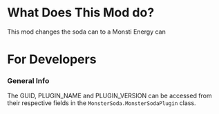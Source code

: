 # What Does This Mod do?

This mod changes the soda can to a Monsti Energy can

# For Developers

### General Info
The GUID, PLUGIN_NAME and PLUGIN_VERSION can be accessed from their respective fields in the `MonsterSoda.MonsterSodaPlugin` class.
